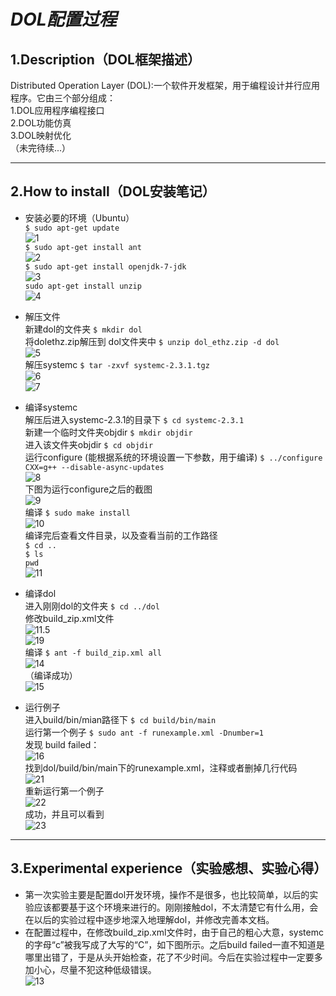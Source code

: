 # *DOL配置过程*
## 1.Description（DOL框架描述）
Distributed Operation Layer (DOL):一个软件开发框架，用于编程设计并行应用程序。它由三个部分组成：  
1.DOL应用程序编程接口  
2.DOL功能仿真  
3.DOL映射优化  
（未完待续...）

<hr>

## 2.How to install（DOL安装笔记）
* 安装必要的环境（Ubuntu）  
`$ sudo apt-get update`  
![1](http://i.imgur.com/yU4eDQD.png)  
`$ sudo apt-get install ant`  
![2](http://i.imgur.com/3zQtHxn.png)  
`$ sudo apt-get install openjdk-7-jdk`  
![3](http://i.imgur.com/u8N2gGt.png)  
`sudo apt-get install unzip`  
![4](http://i.imgur.com/oXCADnL.png)  

* 解压文件  
新建dol的文件夹  `$ mkdir dol`  
将dolethz.zip解压到 dol文件夹中  `$ unzip dol_ethz.zip -d dol`  
![5](http://i.imgur.com/1IHapsP.png)  
解压systemc  `$ tar -zxvf systemc-2.3.1.tgz`  
![6](http://i.imgur.com/8O9e7et.png)  
![7](http://i.imgur.com/mvzg6n4.png)  

* 编译systemc  
解压后进入systemc-2.3.1的目录下  `$ cd systemc-2.3.1`  
新建一个临时文件夹objdir  `$ mkdir objdir`  
进入该文件夹objdir  `$ cd objdir`  
运行configure (能根据系统的环境设置一下参数，用于编译)  `$ ../configure CXX=g++ --disable-async-updates`  
![8](http://i.imgur.com/zgj1Lm2.png)  
下图为运行configure之后的截图  
![9](http://i.imgur.com/sucIuDQ.png)  
编译  `$ sudo make install`  
![10](http://i.imgur.com/53InMhw.png)  
编译完后查看文件目录，以及查看当前的工作路径  
`$ cd ..`  
`$ ls`  
`pwd`  
![11](http://i.imgur.com/pnqbDm9.png)  
* 编译dol  
进入刚刚dol的文件夹  `$ cd ../dol`  
修改build_zip.xml文件  
![11.5](http://i.imgur.com/EBFxhXE.png)  
![19](http://i.imgur.com/LhHFNVu.png)  
编译  `$ ant -f build_zip.xml all`  
![14](http://i.imgur.com/H2o2V5A.png)  
（编译成功）  
![15](http://i.imgur.com/ETweaHl.png)  
* 运行例子  
进入build/bin/mian路径下  `$ cd build/bin/main`  
运行第一个例子  `$ sudo ant -f runexample.xml -Dnumber=1`  
发现 build failed：  
![16](http://i.imgur.com/VCXWYbq.png)  
找到dol/build/bin/main下的runexample.xml，注释或者删掉几行代码  
![21](http://i.imgur.com/S7zKCrY.png)  
重新运行第一个例子  
![22](http://i.imgur.com/P1orFO0.png)  
成功，并且可以看到  
![23](http://i.imgur.com/idbgWdV.png)  

<hr>

## 3.Experimental experience（实验感想、实验心得）
* 第一次实验主要是配置dol开发环境，操作不是很多，也比较简单，以后的实验应该都要基于这个环境来进行的。刚刚接触dol，不太清楚它有什么用，会在以后的实验过程中逐步地深入地理解dol，并修改完善本文档。  
* 在配置过程中，在修改build_zip.xml文件时，由于自己的粗心大意，systemc的字母“c”被我写成了大写的“C”，如下图所示。之后build failed一直不知道是哪里出错了，于是从头开始检查，花了不少时间。今后在实验过程中一定要多加小心，尽量不犯这种低级错误。  
![13](http://i.imgur.com/vSMp2rY.png)


